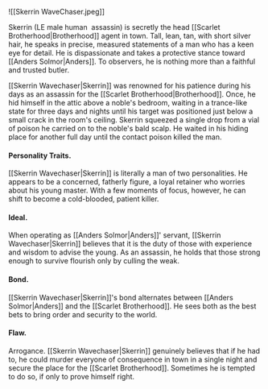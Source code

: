 ![[Skerrin WaveChaser.jpeg]]


Skerrin (LE male human  assassin) is secretly the head [[Scarlet Brotherhood|Brotherhood]] agent in town. Tall, lean, tan, with short silver hair, he speaks in precise, measured statements of a man who has a keen eye for detail. He is dispassionate and takes a protective stance toward [[Anders Solmor|Anders]]. To observers, he is nothing more than a faithful and trusted butler.

[[Skerrin Wavechaser|Skerrin]] was renowned for his patience during his days as an assassin for the [[Scarlet Brotherhood|Brotherhood]]. Once, he hid himself in the attic above a noble's bedroom, waiting in a trance-like state for three days and nights until his target was positioned just below a small crack in the room's ceiling. Skerrin squeezed a single drop from a vial of poison he carried on to the noble's bald scalp. He waited in his hiding place for another full day until the contact poison killed the man.

#### Personality Traits. 
[[Skerrin Wavechaser|Skerrin]] is literally a man of two personalities. He appears to be a concerned, fatherly figure, a loyal retainer who worries about his young master. With a few moments of focus, however, he can shift to become a cold-blooded, patient killer.

#### Ideal. 
When operating as [[Anders Solmor|Anders]]' servant, [[Skerrin Wavechaser|Skerrin]] believes that it is the duty of those with experience and wisdom to advise the young. As an assassin, he holds that those strong enough to survive flourish only by culling the weak.

#### Bond. 
[[Skerrin Wavechaser|Skerrin]]'s bond alternates between [[Anders Solmor|Anders]] and the [[Scarlet Brotherhood]]. He sees both as the best bets to bring order and security to the world.

#### Flaw. 
Arrogance. [[Skerrin Wavechaser|Skerrin]] genuinely believes that if he had to, he could murder everyone of consequence in town in a single night and secure the place for the [[Scarlet Brotherhood]]. Sometimes he is tempted to do so, if only to prove himself right.

